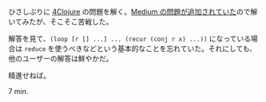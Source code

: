 ひさしぶりに [4Clojure][4clojure] の問題を解く。[Medium の問題が追加されていた][problem-171]ので解いてみたが、そこそこ苦戦した。

解答を見て、`(loop [r [] ...] ... (recur (conj r x) ...))` になっている場合は `reduce` を使うべきなどという基本的なことを忘れていた。それにしても、他のユーザーの解答は鮮やかだ。

精進せねば。

7 min.

[problem-171]: http://www.4clojure.com/problem/171
[4clojure]: http://www.4clojure.com/


